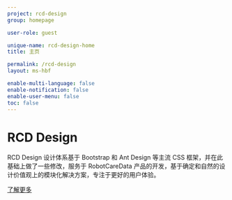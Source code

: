 ```yaml
---
project: rcd-design
group: homepage

user-role: guest

unique-name: rcd-design-home
title: 主页

permalink: /rcd-design
layout: ms-hbf

enable-multi-language: false
enable-notification: false
enable-user-menu: false
toc: false
---
```


<div class="jumbotron jumbotron-fluid">
  <div class="container">
    <h1 class="display-01">RCD Design</h1>
    <p class="lead mb-32">RCD Design 设计体系基于 Bootstrap 和 Ant Design 等主流 CSS 框架，并在此基础上做了一些修改，服务于 RobotCareData 产品的开发，基于确定和自然的设计价值观上的模块化解决方案，专注于更好的用户体验。</p>
    <p class="lead">
      <a class="btn btn-md btn-primary" href="{{ site.baseurl }}/rcd-design/guidelines/color" role="button">了解更多</a>
    </p>
  </div>
</div>
